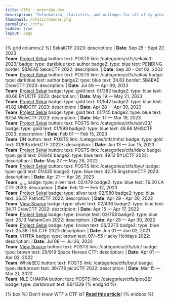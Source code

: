 ```yaml
---
title: CTFs · enscribe.dev
description: "Information, statistics, and writeups for all of my previous cybersecurity Capture the Flag (CTF) competitions."
thumbnail: /static/banner.png
permalink: /ctfs/
hidden: true
layout: page
---
```


{% grid columns:2 %}
<i class="fa-solid fa-music"></i> SekaiCTF 2023:
    description: |
        **Date**: Sep 25 - Sept 27, 2023  
        **Team**: [<i class="fa-solid fa-music"></i> Project Sekai](https://sekai.team/)
    button:
        text: POSTS
        link: /categories/ctfs/sekaictf-2023/
    badge:
        type: darkblue
        text: <i class="fa-solid fa-pen-nib"></i> author
    badge2:
        type: blue
        text: <i class="fa-solid fa-flag"></i> PENDING
    border: 5BAEAE
<i class="fa-solid fa-music"></i> SekaiCTF 2022:
    description: |
        **Date**: Sep 30 - Oct 02, 2022  
        **Team**: [<i class="fa-solid fa-music"></i> Project Sekai](https://sekai.team/)
    button:
        text: POSTS
        link: /categories/ctfs/sekai/
    badge:
        type: darkblue
        text: <i class="fa-solid fa-pen-nib"></i> author
    badge2:
        type: blue
        text: <i class="fa-solid fa-flag"></i> 24.82
    border: 5BAEAE
<i class="fa-solid fa-people-group"></i> CrewCTF 2023:
    description: |
        **Date**: Jul 06 — Apr 09, 2023  
        **Team**: [<i class="fa-solid fa-music"></i> Project Sekai](https://sekai.team/)
    badge:
        type: gold
        text: <i class="fa-solid fa-ranking-star"></i> 01/382
    badge2:
        type: blue
        text: <i class="fa-solid fa-flag"></i> 40.66
<i class="fa-solid fa-shield-cat"></i> BYUCTF 2023:
    description: |
        **Date**: May 19 — May 21, 2023  
        **Team**: [<i class="fa-solid fa-music"></i> Project Sekai](https://sekai.team/)
    badge:
        type: gold
        text: <i class="fa-solid fa-ranking-star"></i> 01/542
    badge2:
        type: blue
        text: <i class="fa-solid fa-flag"></i> 41.82
<i class="fa-solid fa-question-circle"></i> UMDCTF 2023:
    description: |
        **Date**: Apr 28 — Apr 30, 2023  
        **Team**: [<i class="fa-solid fa-music"></i> Project Sekai](https://sekai.team/)
    badge:
        type: gold
        text: <i class="fa-solid fa-ranking-star"></i> 01/745
    badge2:
        type: blue
        text: <i class="fa-solid fa-flag"></i> 87.54
<i class="fab fa-wolf-pack-battalion"></i> WolvCTF 2023:
    description: |
        **Date**: Mar 17 — Mar 19, 2023  
        **Team**: [<i class="fa-solid fa-music"></i> Project Sekai](https://sekai.team/)
    button:
        text: POSTS
        link: /categories/ctfs/wolv23/
    badge:
        type: gold
        text: <i class="fa-solid fa-ranking-star"></i> 01/599
    badge2:
        type: blue
        text: <i class="fa-solid fa-flag"></i> 48.66
<i class="fa-solid fa-crow"></i> MHSCTF 2023:
    description: |
        **Date**: Feb 01 — Feb 15, 2023  
        **Team**: DN
    button:
        text: POSTS
        link: /categories/ctfs/mhs/
    badge:
        type: gold
        text: <i class="fa-solid fa-ranking-star"></i> 01/895
<i class="fa-solid fa-face-meh"></i> idekCTF 2022*:
    description: |
        **Date**: Jan 13 — Jan 15, 2023  
        **Team**: [<i class="fa-solid fa-music"></i> Project Sekai](https://sekai.team/)
    button:
        text: POSTS
        link: /categories/ctfs/idek/
    badge:
        type: gold
        text: <i class="fa-solid fa-ranking-star"></i> 01/846
    badge2:
        type: blue
        text: <i class="fa-solid fa-flag"></i> 49.12
<i class="fa-solid fa-shield-cat"></i> BYUCTF 2022:
    description: |
        **Date**: May 27 — May 28, 2022  
        **Team**: [<i class="fa-solid fa-music"></i> Project Sekai](https://sekai.team/)
    button:
        text: POSTS
        link: /categories/ctfs/byu/
    badge:
        type: gold
        text: <i class="fa-solid fa-ranking-star"></i> 01/435
    badge2:
        type: blue
        text: <i class="fa-solid fa-flag"></i> 42.74
<i class="fa-solid fa-pen-ruler"></i> ångstromCTF 2023:
    description: |
        **Date**: Apr 21 — Apr 26, 2023  
        **Team**: [.;,;.](https://ctftime.org/team/222911)
    badge:
        type: silver
        text: <i class="fa-solid fa-ranking-star"></i> 02/479
    badge2:
        type: blue
        text: <i class="fa-solid fa-flag"></i> 76.20
<i class="fa-solid fa-school"></i> LA CTF 2023:
    description: |
        **Date**: Feb 10 — Feb 12, 2023  
        **Team**: [<i class="fa-solid fa-music"></i> Project Sekai](https://sekai.team/)
    badge:
        type: silver
        text: <i class="fa-solid fa-ranking-star"></i> 02/980
    badge2:
        type: blue
        text: <i class="fa-solid fa-flag"></i> 36.57
<i class="fa-solid fa-flag-usa"></i> PatriotCTF 2022:
    description: |
        **Date**: Apr 29 - Apr 30, 2022  
        **Team**: [<i class="fa-solid fa-file-code"></i> View Source](https://ctftime.org/team/175828)
    badge:
        type: silver
        text: <i class="fa-solid fa-ranking-star"></i> 02/436
    badge2:
        type: blue
        text: <i class="fa-solid fa-flag"></i> 34.71
<i class="fa-solid fa-people-group"></i> CrewCTF 2022:
    description: |
        **Date**: Apr 15 — Apr 17, 2022  
        **Team**: [<i class="fa-solid fa-music"></i> Project Sekai](https://sekai.team/)
    badge:
        type: bronze
        text: <i class="fa-solid fa-ranking-star"></i> 03/758
    badge2:
        type: blue
        text: <i class="fa-solid fa-flag"></i> 25.13
<i class="fa-solid fa-shield-halved"></i> NahamCon 2022:
    description: |
        **Date**: Apr 28 — Apr 30, 2022  
        **Team**: [<i class="fa-solid fa-music"></i> Project Sekai](https://sekai.team/)
    badge:
        type: brown
        text: <i class="fa-solid fa-ranking-star"></i> 06/3273
    badge2:
        type: blue
        text: <i class="fa-solid fa-flag"></i> 25.38
<i class="fa-solid fa-microchip"></i> TSA CTF 2021:
    description: |
        <b>Date</b>: Jun 01 — Jun 02, 2021<br>
        <b>Team</b>: VHTPA
    badge:
        type: brown
        text: <i class="fa-solid fa-ranking-star"></i> 07/~55
<i class="fa-solid fa-laptop-code"></i> Hacky Holidays 2022:
    description: |
        <b>Date</b>: Jul 08 — Jul 26, 2022<br>
        <b>Team</b>: [<i class="fa-solid fa-file-code"></i> View Source](https://ctftime.org/team/175828)
    button:
        text: POSTS
        link: /categories/ctfs/utc/
    badge:
        type: brown
        text: <i class="fa-solid fa-ranking-star"></i> 29/919
<i class="fa-solid fa-user-astronaut"></i> Space Heroes CTF:
    description: |
        <b>Date</b>: Apr 01 — Apr 02, 2022<br>
        <b>Team</b>: WhileSEC
    button:
        text: POSTS
        link: /categories/ctfs/byu/
    badge:
        type: darkbrown
        text: <i class="fa-solid fa-ranking-star"></i> 36/778
<i class="fa-solid fa-graduation-cap"></i> picoCTF 2022:
    description: |
        <b>Date</b>: Mar 15 — Mar 21, 2022<br>
        <b>Team</b>: NLE CHAKRA
    button:
        text: POSTS
        link: /categories/ctfs/pico22/
    badge:
        type: darkbrown
        text: <i class="fa-solid fa-ranking-star"></i> 86/1329
{% endgrid %}

{% box %}
Don't know WTF a CTF is? [**Read this article**](/blog/wtf-is-a-ctf/)!
{% endbox %}